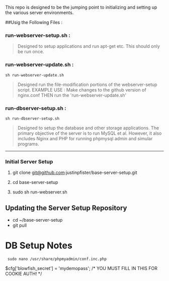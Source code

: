 This repo is designed to be the jumping point to initializing and setting up the various server environments.

##Usig the Following Files :

###  run-webserver-setup.sh :

>   Designed to setup applications and run apt-get etc. This should only be run once.

### run-webserver-update.sh :

``sh run-webserver-update.sh``

>   Designed run the file-modification portions of the webserver-setup script.
>   EXAMPLE USE : Make changes to the github version of nginx.conf THEN run the 'run-webserver-update.sh'

### run-dbserver-setup.sh :

``sh run-dbserver-setup.sh``

>   Designed to setup the database and other storage applications. The primary objective of the server is to run MySQL et al. However, it also includes Nginx and PHP for running phpmysql admin and simular programs.


-------------------

### Initial Server Setup

1. git clone git@github.com:justinpfister/base-server-setup.git

2. cd base-server-setup

3. sudo sh run-webserver.sh

## Updating the Server Setup Repository

- cd ~/base-server-setup
- git pull

# DB Setup Notes

`` sudo nano /usr/share/phpmyadmin/conf.inc.php``

$cfg['blowfish_secret'] = 'mydemopass'; /* YOU MUST FILL IN THIS FOR COOKIE AUTH! */
